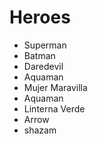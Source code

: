 # Heroes

* Superman
* Batman
* Daredevil
* Aquaman
* Mujer Maravilla
* Aquaman
* Linterna Verde
* Arrow
* shazam
